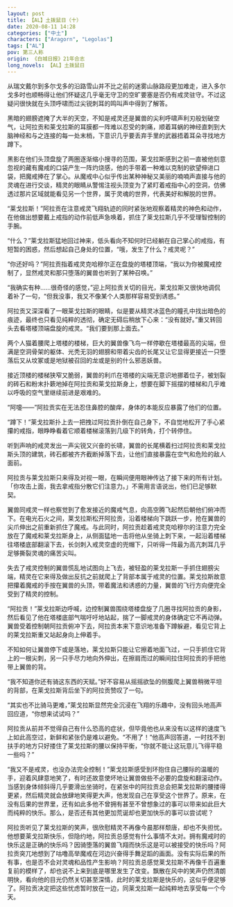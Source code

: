 ```yaml
---
layout: post
title: 【AL】土拨鼠日（十）
date: 2020-08-11 14:28
categories: ["中土"]
characters: ["Aragorn", "Legolas"]
tags: ["AL"]
pov: 第三人称
origin: 《白城日报》21年合志
long_novels: 【AL】土拨鼠日
---
```


从瑞文戴尔到多尔戈多的沿路雪山并不比之前的迷雾山脉路段更加难走，进入多尔戈多时也顺畅得让他们怀疑这几乎毫无守卫的空旷要塞是否仍有戒灵驻守。不过这疑问很快就在头顶呼啸而过尖锐刺耳的鸣叫声中得到了解答。

黑暗的翅膀遮掩了大半的天空，不知是戒灵还是翼兽的尖利呼啸声利刃般划破空气，让阿拉贡和莱戈拉斯的耳膜都一阵难以忍受的刺痛，顺着耳蜗的神经直刺到大脑神经和与之连接的每一处末梢，下意识几乎要丢弃手里的武器捂着耳朵寻找地方蹲下。

黑影在他们头顶盘旋了两圈逐渐缩小搜寻的范围，莱戈拉斯感到之前一直被他刻意忽视的藏有魔戒的口袋产生一阵灼烧感，他的手带着一种难以克制的欲望伸进口袋，把魔戒捧在了掌心。从魔戒中心似乎传出某种神秘又美丽的喃喃声直接与他的灵魂在进行交谈，精灵的眼睛从警惕注视头顶变为了紧盯着戒指中心的空洞，仿佛透过那片区域就能看见另一个世界，属于灵魂的世界，代表美好和解脱的世界。

“莱戈拉斯！”阿拉贡在注意戒灵飞翔轨迹的同时紧张地观察着精灵的神色和动作，在他做出想要戴上戒指的动作前低声急唤着，抓住了莱戈拉斯几乎不受理智控制的手腕。

“什么？”莱戈拉斯猛地回过神来，低头看向不知何时已经躺在自己掌心的戒指，有短暂的困惑，然后想起自己身处的位置，“哦，发生了什么？戒灵呢？”

“你还好吗？”阿拉贡指着戒灵克哈穆尔正在盘旋的塔楼顶端，“我以为你被魔戒控制了，显然戒灵和那只堕落的翼兽也听到了某种召唤。”

“我确实有种……很奇怪的感觉，”迎上阿拉贡关切的目光，莱戈拉斯又很快地调侃着补了一句，“但我没事，我又不像某个人类那样容易受到诱惑。”

阿拉贡又深深看了一眼莱戈拉斯的眼睛，似是要从精灵冰蓝色的瞳孔中找出暗色的痕迹，最终也只看见纯粹的透彻，确定无碍后稍放下心来：“没有就好。”重又转回头去看塔楼顶端盘旋的戒灵。“我们要到那上面去。”

两个人猫着腰爬上塔楼的楼梯，巨大的翼兽像飞鸟一样停歇在塔楼最高的尖端，但满是空洞骨架的躯体、光秃无羽的翅膀和带着尖齿的长尾又让它显得更接近一只堕落后又从坟冢或是地狱被召回的龙或是别的什么邪恶妖兽。

接近顶楼的楼梯狭窄又脆弱，翼兽的利爪在塔楼的尖端无意识地挪着位子，被划裂的砖石和粉末扑簌地掉在阿拉贡和莱戈拉斯身上，想要在脚下摇摆的楼梯和几乎难以呼吸的空气里继续前进是艰难的。

“阿嚏——”阿拉贡实在无法忍住鼻腔的酸痒，身体的本能反应暴露了他们的位置。

“蹲下！”莱戈拉斯扑上去一把拽过阿拉贡扑倒在自己身下，不自觉地松开了手心紧攥的戒指，眼睁睁看着它顺着楼梯滚落到几级下的转角，打个转停住。

听到声响的戒灵发出一声尖锐又兴奋的长啸，翼兽的长尾横着扫过阿拉贡和莱戈拉斯头顶的建筑，砖石都被齐齐截断掉落下去，让他们直接暴露在空气和危险的敌人面前。

阿拉贡与莱戈拉斯只来得及对视一眼，在瞬间便用眼神传达了接下来的所有计划。「你攻击上面，我去拿戒指分散它们注意力。」不需用言语说出，他们已足够默契。

翼兽同戒灵一样也察觉到了愈发接近的魔戒气息，向高空腾飞起然后朝他们俯冲而下。在电光石火之间，莱戈拉斯松开阿拉贡，沿着楼梯向下跳跃一步，抢在翼兽的尖爪伸出之前重新抓住了魔戒。与此同时，阿拉贡趁着戒灵克哈穆尔的注意力完全放在了魔戒和莱戈拉斯身上，从侧面猛地一击将他从坐骑上刺下来，一起沿着楼梯往塔楼底部翻滚下去，长剑刺入戒灵空虚的兜帽下，只听得一阵最为高亢刺耳几乎足够撕裂灵魂的痛苦尖叫。

失去了戒灵控制的翼兽慌乱地试图向上飞去，被轻盈的莱戈拉斯一手抓住翅膀尖端，精灵在它来得及做出反抗之前就爬上了背部本属于戒灵的位置。莱戈拉斯故意把攥着魔戒的手按在翼兽的头顶，带着魔法和诱惑的力量，翼兽的飞行方向便完全受到了精灵的控制。

“阿拉贡！”莱戈拉斯边呼喊，边控制翼兽围绕塔楼盘旋了几圈寻找阿拉贡的身影，然后看见了他在塔楼底部气喘吁吁地站起，揣了一脚戒灵的身体确定它不再动弹。翼兽受着控制朝阿拉贡俯冲下去，阿拉贡本来下意识地准备下蹲躲避，看见它背上的莱戈拉斯重又站起身向上伸着手。

不知如何让翼兽停下或是落地，莱戈拉斯只能让它擦着地面飞过，一只手抓住它背上的一根尖刺，另一只手尽力地向外伸出，在擦肩而过的瞬间拉住阿拉贡的手把他带上翼兽的背。

“我不知道你还有骑这东西的天赋。”好不容易从摇摇欲坠的侧腹爬上翼兽稍微平坦的背部，在莱戈拉斯背后坐下的阿拉贡赞叹了一句。

“其实也不比骑马更难，”莱戈拉斯显然完全沉浸在飞翔的乐趣中，没有回头地高声回应道，“你想来试试吗？”

阿拉贡从前并不觉得自己有什么恐高的症状，但毕竟他也从来没有以这样的速度飞上如此高空过，新鲜和紧张仍是难以避免。“不用了！”他高声回答道，一时找不到扶手的地方只好搂住了莱戈拉斯的腰以保持平衡，“你就不能让这玩意儿飞得平稳一些吗？”

“我又不是戒灵，也没办法完全控制！”莱戈拉斯感受到环抱住自己腰际的温暖的手，迎着风肆意地笑了，有时还故意使坏地让翼兽做些不必要的盘旋和翻滚动作。当感到身体倾斜得几乎要滑出坐骑时，在紧张中的阿拉贡总会把莱戈拉斯的腰搂得更紧，然后精灵就会放肆地笑得更大声，他发现自己在享受这个世界了。原来，在没有后果的世界里，还有如此多他不曾拥有甚至不曾想象过的事可以带来如此巨大而纯粹的快乐。那么，是否还有其他更加荒诞却也更加快乐的事可以尝试呢？

阿拉贡听见了莱戈拉斯的笑声，很欣慰精灵不再像今晨那样颓唐，却也不失担忧。他想要莱戈拉斯快乐，但隐约地，阿拉贡总感觉有什么事情不太对。拥有魔戒时的快乐这是正确的快乐吗？因骑堕落的翼兽飞翔而快乐这是可以被接受的快乐吗？阿拉贡突兀地想到了咕噜高举魔戒在河边兴奋得手舞足蹈的画面。没有实际后果的所有事，也是否不会对灵魂和品性产生影响？阿拉贡总感觉莱戈拉斯不再像千百遍重复前的模样了，却也说不上来到底是哪里发生了改变。飘散在风中的笑声仍然清朗明快，看向他的目光仍然关切甚至深情，此时的莱戈拉斯是快乐的，这似乎便足够了。阿拉贡决定把这些忧虑暂时放在一边，同莱戈拉斯一起纯粹地去享受每一个今天。

<br>
